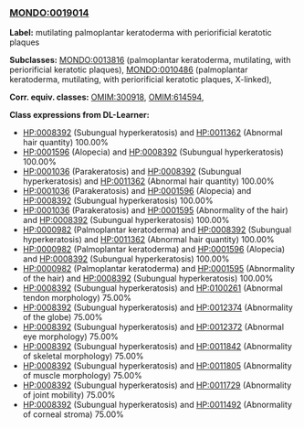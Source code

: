 
### [MONDO:0019014](http://purl.obolibrary.org/obo/MONDO_0019014)
**Label:** mutilating palmoplantar keratoderma with periorificial keratotic plaques

**Subclasses:** [MONDO:0013816](http://purl.obolibrary.org/obo/MONDO_0013816) (palmoplantar keratoderma, mutilating, with periorificial keratotic plaques), [MONDO:0010486](http://purl.obolibrary.org/obo/MONDO_0010486) (palmoplantar keratoderma, mutilating, with periorificial keratotic plaques, X-linked), 

**Corr. equiv. classes:** [OMIM:300918](http://purl.obolibrary.org/obo/OMIM_300918), [OMIM:614594](http://purl.obolibrary.org/obo/OMIM_614594), 

**Class expressions from DL-Learner:**

- [HP:0008392](http://purl.obolibrary.org/obo/HP_0008392) (Subungual hyperkeratosis) and [HP:0011362](http://purl.obolibrary.org/obo/HP_0011362) (Abnormal hair quantity) 100.00%
- [HP:0001596](http://purl.obolibrary.org/obo/HP_0001596) (Alopecia) and [HP:0008392](http://purl.obolibrary.org/obo/HP_0008392) (Subungual hyperkeratosis) 100.00%
- [HP:0001036](http://purl.obolibrary.org/obo/HP_0001036) (Parakeratosis) and [HP:0008392](http://purl.obolibrary.org/obo/HP_0008392) (Subungual hyperkeratosis) and [HP:0011362](http://purl.obolibrary.org/obo/HP_0011362) (Abnormal hair quantity) 100.00%
- [HP:0001036](http://purl.obolibrary.org/obo/HP_0001036) (Parakeratosis) and [HP:0001596](http://purl.obolibrary.org/obo/HP_0001596) (Alopecia) and [HP:0008392](http://purl.obolibrary.org/obo/HP_0008392) (Subungual hyperkeratosis) 100.00%
- [HP:0001036](http://purl.obolibrary.org/obo/HP_0001036) (Parakeratosis) and [HP:0001595](http://purl.obolibrary.org/obo/HP_0001595) (Abnormality of the hair) and [HP:0008392](http://purl.obolibrary.org/obo/HP_0008392) (Subungual hyperkeratosis) 100.00%
- [HP:0000982](http://purl.obolibrary.org/obo/HP_0000982) (Palmoplantar keratoderma) and [HP:0008392](http://purl.obolibrary.org/obo/HP_0008392) (Subungual hyperkeratosis) and [HP:0011362](http://purl.obolibrary.org/obo/HP_0011362) (Abnormal hair quantity) 100.00%
- [HP:0000982](http://purl.obolibrary.org/obo/HP_0000982) (Palmoplantar keratoderma) and [HP:0001596](http://purl.obolibrary.org/obo/HP_0001596) (Alopecia) and [HP:0008392](http://purl.obolibrary.org/obo/HP_0008392) (Subungual hyperkeratosis) 100.00%
- [HP:0000982](http://purl.obolibrary.org/obo/HP_0000982) (Palmoplantar keratoderma) and [HP:0001595](http://purl.obolibrary.org/obo/HP_0001595) (Abnormality of the hair) and [HP:0008392](http://purl.obolibrary.org/obo/HP_0008392) (Subungual hyperkeratosis) 100.00%
- [HP:0008392](http://purl.obolibrary.org/obo/HP_0008392) (Subungual hyperkeratosis) and [HP:0100261](http://purl.obolibrary.org/obo/HP_0100261) (Abnormal tendon morphology) 75.00%
- [HP:0008392](http://purl.obolibrary.org/obo/HP_0008392) (Subungual hyperkeratosis) and [HP:0012374](http://purl.obolibrary.org/obo/HP_0012374) (Abnormality of the globe) 75.00%
- [HP:0008392](http://purl.obolibrary.org/obo/HP_0008392) (Subungual hyperkeratosis) and [HP:0012372](http://purl.obolibrary.org/obo/HP_0012372) (Abnormal eye morphology) 75.00%
- [HP:0008392](http://purl.obolibrary.org/obo/HP_0008392) (Subungual hyperkeratosis) and [HP:0011842](http://purl.obolibrary.org/obo/HP_0011842) (Abnormality of skeletal morphology) 75.00%
- [HP:0008392](http://purl.obolibrary.org/obo/HP_0008392) (Subungual hyperkeratosis) and [HP:0011805](http://purl.obolibrary.org/obo/HP_0011805) (Abnormality of muscle morphology) 75.00%
- [HP:0008392](http://purl.obolibrary.org/obo/HP_0008392) (Subungual hyperkeratosis) and [HP:0011729](http://purl.obolibrary.org/obo/HP_0011729) (Abnormality of joint mobility) 75.00%
- [HP:0008392](http://purl.obolibrary.org/obo/HP_0008392) (Subungual hyperkeratosis) and [HP:0011492](http://purl.obolibrary.org/obo/HP_0011492) (Abnormality of corneal stroma) 75.00%



